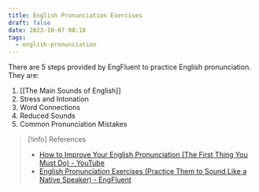 ```yaml
---
title: English Pronunciation Exercises
draft: false
date: 2023-10-07 00:18
tags:
  - english-pronunciation
---
```


There are 5 steps provided by EngFluent to practice English pronunciation. They are:
1. [[The Main Sounds of English]]
2. Stress and Intonation
3. Word Connections
4. Reduced Sounds
5. Common Pronunciation Mistakes

> [!info] References
> - [How to Improve Your English Pronunciation (The First Thing You Must Do) - YouTube](https://www.youtube.com/watch?v=5l-fo-d0gt8)
> - [English Pronunciation Exercises (Practice Them to Sound Like a Native Speaker) - EngFluent](https://engfluent.com/english-pronunciation-exercises)

